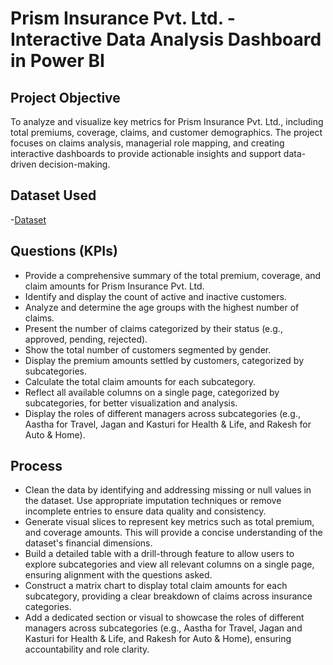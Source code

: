 
# Prism Insurance Pvt. Ltd. - Interactive Data Analysis Dashboard in Power BI
## Project Objective
To analyze and visualize key metrics for Prism Insurance Pvt. Ltd., including total premiums, coverage, claims, and customer demographics. The project focuses on claims analysis, managerial role mapping, and creating interactive dashboards to provide actionable insights and support data-driven decision-making.

## Dataset Used
-<a href="https://github.com/KirankumarB17/PowerBI-Dashboard/blob/main/InsuranceData%20(1).csv">Dataset</a>

## Questions (KPIs)
- Provide a comprehensive summary of the total premium, coverage, and claim amounts for Prism Insurance Pvt. Ltd.
- Identify and display the count of active and inactive customers.
- Analyze and determine the age groups with the highest number of claims.
- Present the number of claims categorized by their status (e.g., approved, pending, rejected).
- Show the total number of customers segmented by gender.
- Display the premium amounts settled by customers, categorized by subcategories.
- Calculate the total claim amounts for each subcategory.
- Reflect all available columns on a single page, categorized by subcategories, for better visualization and analysis.
- Display the roles of different managers across subcategories (e.g., Aastha for Travel, Jagan and Kasturi for Health & Life, and Rakesh for Auto & Home).



## Process

- Clean the data by identifying and addressing missing or null values in the dataset. Use appropriate imputation techniques or remove incomplete entries to ensure data quality and consistency.
- Generate visual slices to represent key metrics such as total premium, and coverage amounts. This will provide a concise understanding of the dataset's financial dimensions.
- Build a detailed table with a drill-through feature to allow users to explore subcategories and view all relevant columns on a single page, ensuring alignment with the questions asked.
- Construct a matrix chart to display total claim amounts for each subcategory, providing a clear breakdown of claims across insurance categories.
- Add a dedicated section or visual to showcase the roles of different managers across subcategories (e.g., Aastha for Travel, Jagan and Kasturi for Health & Life, and Rakesh for Auto & Home), ensuring accountability and role clarity.

   
   
